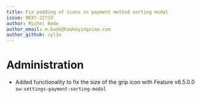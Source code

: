 ```yaml
---
title: Fix padding of icons in payment method sorting modal
issue: NEXT-22733
author: Michel Bade
author_email: m.bade@haokeyingxiao.com
author_github: cyl3x
---
```

# Administration
* Added functionality to fix the size of the grip icon with Feature v6.5.0.0 `sw-settings-payment-sorting-modal` 
